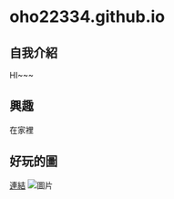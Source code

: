 # oho22334.github.io

## 自我介紹
HI~~~

## 興趣
在家裡

## 好玩的圖
[連結](https://www.facebook.com/godgwawa/photos/a.107651523909478/443969356944358/?type=3&theater)
![圖片](https://scontent.ftpe7-3.fna.fbcdn.net/v/t1.0-9/152738762_443969360277691_3070147257386173977_n.jpg?_nc_cat=102&ccb=3&_nc_sid=8024bb&_nc_ohc=KCTogy3wOn8AX_xF2Nq&_nc_oc=AQnykW2Ui96-g3nhH7vvW3i6-43bVjBGDZZkI4PPY6PlYt_gY8lV6VznEGvLZwAdeeE&_nc_ht=scontent.ftpe7-3.fna&oh=d2c28d2ad7abd4849ccd4b09d35d49c0&oe=605CE07C)
